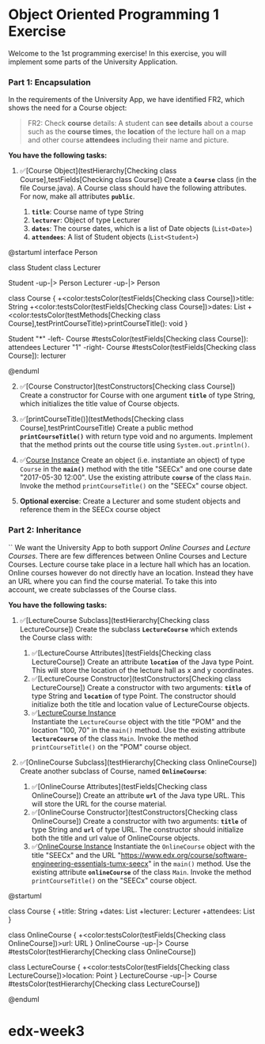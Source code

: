 # Object Oriented Programming 1 Exercise

Welcome to the 1st programming exercise! In this exercise, you will
implement some parts of the University Application.

### Part 1: Encapsulation

In the requirements of the University App, we have identified FR2, which
shows the need for a Course object:

> FR2: Check **course** details: A student can **see details** about a course
> such as the **course times**, the **location** of the lecture hall on a map
> and other course **attendees** including their name and picture.

**You have the following tasks:**

1. ✅[Course Object](testHierarchy[Checking class Course],testFields[Checking class Course])
Create a **`Course`** class (in the file Course.java). A Course class should have the following attributes. For now, make all attributes **`public`**.

    1.  **`title`**: Course name of type String
    2.  **`lecturer`**: Object of type Lecturer
    3.  **`dates`**: The course dates, which is a list of Date objects
        (`List<Date>`)
    4.  **`attendees`**: A list of Student objects (`List<Student>`)


@startuml
interface Person

class Student
class Lecturer


Student -up-|> Person
Lecturer -up-|> Person

class Course {
  +<color:testsColor(testFields[Checking class Course])>title: String</color>
  +<color:testsColor(testFields[Checking class Course])>dates: List<Date></color>
  +<color:testsColor(testMethods[Checking class Course],testPrintCourseTitle)>printCourseTitle(): void</color>
}


Student "*" -left-  Course #testsColor(testFields[Checking class Course]): attendees 
Lecturer "1" -right-  Course #testsColor(testFields[Checking class Course]): lecturer 

@enduml

 

2. ✅[Course Constructor](testConstructors[Checking class Course])
Create a constructor for Course with one argument **`title`** of type String,
which initializes the title value of Course objects.

3. ✅[printCourseTitle()](testMethods[Checking class Course],testPrintCourseTitle) 
Create a public method **`printCourseTitle()`** with return type void and no
arguments. Implement that the method prints out the course title using
`System.out.println()`. 

5. ✅[Course Instance](testCourseObject) 
Create an object (i.e. instantiate an object) of type `Course` in the **`main()`** method with the title "SEECx" and one course date "2017-05-30 12:00". Use the existing attribute **`course`** of the class `Main`. Invoke the method `printCourseTitle()` on the "SEECx" course object.

5. **Optional exercise**: Create a Lecturer and some student objects and reference them in the SEECx course object
 

### Part 2: Inheritance
``
We want the University App to both support *Online Courses* and *Lecture
Courses*. There are few differences between Online Courses and Lecture
Courses. Lecture course take place in a lecture hall which has an
location. Online courses however do not directly have an location.
Instead they have an URL where you can find the course material. To take
this into account, we create subclasses of the Course class.

**You have the following tasks:**

1. ✅[LectureCourse Subclass](testHierarchy[Checking class LectureCourse]) 
Create the subclass **`LectureCourse`** which extends the Course class
with:

    1.  ✅[LectureCourse Attributes](testFields[Checking class LectureCourse])
    Create an attribute **`location`** of the Java type Point. This will store
    the location of the lecture hall as x and y coordinates.
    2.  ✅[LectureCourse Constructor](testConstructors[Checking class LectureCourse])
    Create a constructor with two arguments: **`title`** of
    type String and **`location`** of type Point. The constructor should
    initialize both the title and location value
    of LectureCourse objects.
    3. ✅[LectureCourse Instance](testLectureCourseObject)  
    Instantiate the `LectureCourse` object with the title "POM" and the location "100, 70" in the `main()` method. Use the existing attribute **`lectureCourse`** of the class `Main`. Invoke the method `printCourseTitle()` on the "POM" course object.

2. ✅[OnlineCourse Subclass](testHierarchy[Checking class OnlineCourse]) 
Create another subclass of Course, named **`OnlineCourse`**:

    1.  ✅[OnlineCourse Attributes](testFields[Checking class OnlineCourse])
    Create an attribute **`url`** of the Java type URL. This will store the URL
    for the course material.
    2.  ✅[OnlineCourse Constructor](testConstructors[Checking class OnlineCourse])
    Create a constructor with two arguments: **`title`** of
    type String and **`url`** of type URL. The constructor should
    initialize both the title and url value of OnlineCourse objects.
    3. ✅[OnlineCourse Instance](testOnlineCourseObject)
    Instantiate the `OnlineCourse` object with the title "SEECx" and the URL "https://www.edx.org/course/software-engineering-essentials-tumx-seecx" in the `main()` method. Use the existing attribute **`onlineCourse`** of the class `Main`. Invoke the method `printCourseTitle()` on the "SEECx" course object.
 

@startuml

class Course {
  +title: String
  +dates: List<Date>
  +lecturer: Lecturer
  +attendees: List<Student>
}


class OnlineCourse {
    +<color:testsColor(testFields[Checking class OnlineCourse])>url: URL</color>
}
OnlineCourse -up-|> Course #testsColor(testHierarchy[Checking class OnlineCourse])



class LectureCourse {
    +<color:testsColor(testFields[Checking class LectureCourse])>location: Point</color>
}
LectureCourse -up-|> Course #testsColor(testHierarchy[Checking class LectureCourse])


@enduml
# edx-week3
